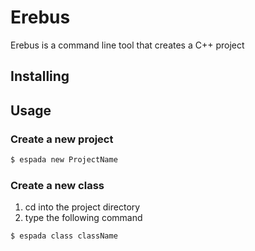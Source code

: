 # Erebus #

Erebus is a command line tool that creates a C++ project

## Installing ##



## Usage ##

### Create a new project 
```bash
$ espada new ProjectName
```

### Create a new class
1. cd into the project directory
1. type the following command
```bash
$ espada class className
```